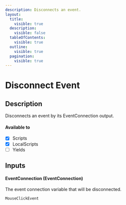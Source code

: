 ```yaml
---
description: Disconnects an event.
layout:
  title:
    visible: true
  description:
    visible: false
  tableOfContents:
    visible: true
  outline:
    visible: true
  pagination:
    visible: true
---
```


# Disconnect Event

## Description

Disconnects an event by its EventConnection output.

#### Available to

* [x] Scripts
* [x] LocalScripts
* [ ] Yields

## Inputs

#### EventConnection (EventConnection)

The event connection variable that will be disconnected.

```
MouseClickEvent
```
